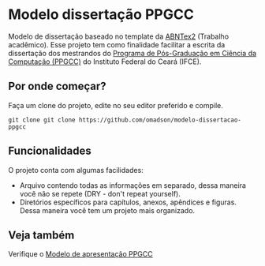 # Modelo dissertação PPGCC

Modelo de dissertação baseado no template da [ABNTex2](https://github.com/abntex/abntex2) (Trabalho acadêmico). Esse projeto
tem como finalidade facilitar a escrita da dissertação dos mestrandos do [Programa de Pós-Graduação em Ciência da Computação (PPGCC)](http://ppgcc.ifce.edu.br) do Instituto Federal do Ceará (IFCE).

## Por onde começar?

Faça um clone do projeto, edite no seu editor preferido e compile.
```
git clone git clone https://github.com/omadson/modelo-dissertacao-ppgcc
```

## Funcionalidades
O projeto conta com algumas facilidades:
 - Arquivo contendo todas as informações em separado, dessa maneira você não se repete (DRY - don't repeat yourself).
 - Diretórios específicos para capítulos, anexos, apêndices e figuras. Dessa maneira você tem um projeto mais organizado.

## Veja também

Verifique o [Modelo de apresentação PPGCC](https://github.com/vitorcarvalhoml/modelo-apresentacao-ppgcc)


